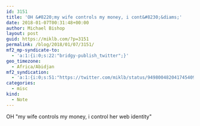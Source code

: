 ```yaml
---
id: 3151
title: 'OH &#8220;my wife controls my money, i cont&#8230;&diams;'
date: 2018-01-07T00:31:48+00:00
author: Michael Bishop
layout: post
guid: https://miklb.com/?p=3151
permalink: /blog/2018/01/07/3151/
mf2_mp-syndicate-to:
  - 'a:1:{i:0;s:22:"bridgy-publish_twitter";}'
geo_timezone:
  - Africa/Abidjan
mf2_syndication:
  - 'a:1:{i:0;s:51:"https://twitter.com/miklb/status/949800482041745409";}'
categories:
  - misc
kind:
  - Note
---
```

OH "my wife controls my money, i control her web identity"